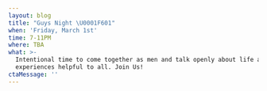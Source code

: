 ```yaml
---
layout: blog
title: "Guys Night \U0001F601"
when: 'Friday, March 1st'
time: 7-11PM
where: TBA
what: >-
  Intentional time to come together as men and talk openly about life and
  experiences helpful to all. Join Us!
ctaMessage: ''
---
```


